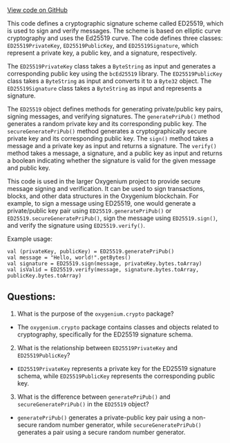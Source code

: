 [View code on GitHub](https://github.com/oxygenium/oxygenium/crypto/src/main/scala/org/oxygenium/crypto/ED25519.scala)

This code defines a cryptographic signature scheme called ED25519, which is used to sign and verify messages. The scheme is based on elliptic curve cryptography and uses the Ed25519 curve. The code defines three classes: `ED25519PrivateKey`, `ED25519PublicKey`, and `ED25519Signature`, which represent a private key, a public key, and a signature, respectively. 

The `ED25519PrivateKey` class takes a `ByteString` as input and generates a corresponding public key using the `bcEd25519` library. The `ED25519PublicKey` class takes a `ByteString` as input and converts it to a `Byte32` object. The `ED25519Signature` class takes a `ByteString` as input and represents a signature. 

The `ED25519` object defines methods for generating private/public key pairs, signing messages, and verifying signatures. The `generatePriPub()` method generates a random private key and its corresponding public key. The `secureGeneratePriPub()` method generates a cryptographically secure private key and its corresponding public key. The `sign()` method takes a message and a private key as input and returns a signature. The `verify()` method takes a message, a signature, and a public key as input and returns a boolean indicating whether the signature is valid for the given message and public key. 

This code is used in the larger Oxygenium project to provide secure message signing and verification. It can be used to sign transactions, blocks, and other data structures in the Oxygenium blockchain. For example, to sign a message using ED25519, one would generate a private/public key pair using `ED25519.generatePriPub()` or `ED25519.secureGeneratePriPub()`, sign the message using `ED25519.sign()`, and verify the signature using `ED25519.verify()`. 

Example usage:

```
val (privateKey, publicKey) = ED25519.generatePriPub()
val message = "Hello, world!".getBytes()
val signature = ED25519.sign(message, privateKey.bytes.toArray)
val isValid = ED25519.verify(message, signature.bytes.toArray, publicKey.bytes.toArray)
```
## Questions: 
 1. What is the purpose of the `oxygenium.crypto` package?
- The `oxygenium.crypto` package contains classes and objects related to cryptography, specifically for the ED25519 signature schema.

2. What is the relationship between `ED25519PrivateKey` and `ED25519PublicKey`?
- `ED25519PrivateKey` represents a private key for the ED25519 signature schema, while `ED25519PublicKey` represents the corresponding public key.

3. What is the difference between `generatePriPub()` and `secureGeneratePriPub()` in the `ED25519` object?
- `generatePriPub()` generates a private-public key pair using a non-secure random number generator, while `secureGeneratePriPub()` generates a pair using a secure random number generator.